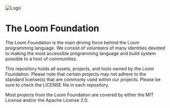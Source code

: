 ![Logo](https://github.com/LoomFoundation/.github/blob/main/Logos/PNG/File%20Logos/Foundation.png?raw=true)

# The Loom Foundation
The Loom Foundation is the main driving force behind the Loom programming language. We consist of volunteers of many identities devoted to making the most accessible programming language and build system possible to a host of communities.

This repository holds all assets, projects, and tools owned by the Loom Foundation. Please note that certain projects may not adhere to the standard license(s) that are commonly used within our projects. Please be sure to check the LICENSE file in each repository.

Most projects from the Loom Foundation are covered by either the MIT License and/or the Apache License 2.0.
